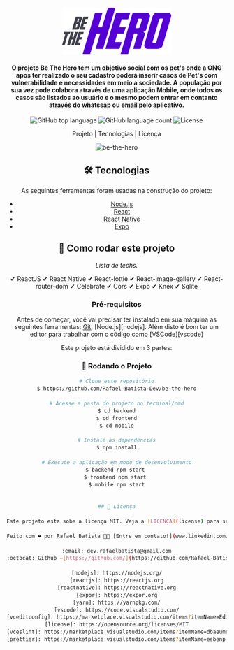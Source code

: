 <center>
<div align="center"> 
	<p align="center" width= '100%'>
	<img alt="be-the-hero" title="#be-the-hero" src="https://github.com/Rafael-Batista-Dev/be-the-hero/blob/master/midia/logo.png" />
	</p>
</div>
<h4 align="center"> 
O projeto Be The Hero tem um objetivo social com os pet's onde a ONG apos ter realizado o seu cadastro poderá inserir casos de Pet's com vulnerabilidade e necessidades em meio a sociedade. A população por sua vez pode colabora através de uma aplicação Mobile, onde todos os casos são listados ao usuário e o mesmo podem entrar em contanto através do whatssap ou email pelo aplicativo.
</h4>

<p align="center">
  <img alt="GitHub top language" src="https://img.shields.io/github/languages/top/Rafael-Batista-Dev/amazon-prime">
  <img alt="GitHub language count" src="https://img.shields.io/github/languages/count/Rafael-Batista-Dev/amazon-prime">
  <img alt="License" src="https://img.shields.io/badge/license-MIT-brightgreen"> 
<p>

<p align="center">
  Projeto |
  Tecnologias |
  Licença
</p>

<p align="center" width= '100%'>
<img alt="be-the-hero" title="#be-the-hero" src="https://github.com/Rafael-Batista-Dev/be-the-hero/blob/master/midia/be-the-hero.gif" />
</p>

## 🛠 Tecnologias

As seguintes ferramentas foram usadas na construção do projeto:

- [Node.js](https://nodejs.org/en/)
- [React](https://reactjs.org)
- [React Native](https://facebook.github.io/react-native/)
- [Expo](https://expo.io/)

## 🚀 Como rodar este projeto

_Lista de techs._

✔ ReactJS
✔ React Native
✔ React-lottie
✔ React-image-gallery
✔ React-router-dom
✔ Celebrate
✔ Cors
✔ Expo
✔ Knex
✔ Sqlite

### Pré-requisitos

Antes de começar, você vai precisar ter instalado em sua máquina as seguintes ferramentas:
[Git](https://git-scm.com), [Node.js][nodejs].
Além disto é bom ter um editor para trabalhar com o código como [VSCode][vscode]

Este projeto está dividido em 3 partes:

### 🎲 Rodando o Projeto

```bash
# Clone este repositório
$ https://github.com/Rafael-Batista-Dev/be-the-hero

# Acesse a pasta do projeto no terminal/cmd
$ cd backend
$ cd frontend
$ cd mobile

# Instale as dependências
$ npm install

# Execute a aplicação em modo de desenvolvimento
$ backend npm start 
$ frontend npm start 
$ mobile npm start


## 📝 Licença

Este projeto esta sobe a licença MIT. Veja a [LICENÇA](license) para saber mais.

Feito com ❤️ por Rafael Batista 👋🏽 [Entre em contato!](www.linkedin.com/in/rafa-dev)

:email: dev.rafaelbatista@gmail.com
:octocat: Github –[https://github.com/](https://github.com/Rafael-Batista-Dev)

[nodejs]: https://nodejs.org/
[reactjs]: https://reactjs.org
[reactnative]: https://reactnative.org
[expor]: https://expor.org
[yarn]: https://yarnpkg.com/
[vscode]: https://code.visualstudio.com/
[vceditconfig]: https://marketplace.visualstudio.com/items?itemName=EditorConfig.EditorConfig
[license]: https://opensource.org/licenses/MIT
[vceslint]: https://marketplace.visualstudio.com/items?itemName=dbaeumer.vscode-eslint
[prettier]: https://marketplace.visualstudio.com/items?itemName=esbenp.prettier-vscode
```
